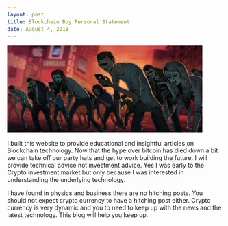 ```yaml
---
layout: post
title: Blockchain Boy Personal Statement
date: August 4, 2018
--- 
```


![](/images/zombie.jpg)

I built this website to provide educational and insightful articles on Blockchain technology. Now that the hype over bitcoin has
died down a bit we can take off our party hats and get to work building the future. I will provide technical advice not investment advice. Yes I was early to the Crypto investment market but only because I was interested in understanding the underlying technology. 

I have found in physics and business there are no hitching posts.  You should not expect crypto currency to have a 
hitching post either. Crypto currency is very dynamic and you to need to keep up with the news and the latest technology.
This blog will help you keep up.




